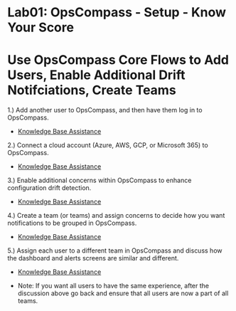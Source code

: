 # Lab01: OpsCompass - Setup - Know Your Score
# Use OpsCompass Core Flows to Add Users, Enable Additional Drift Notifciations, Create Teams 

1.) Add another user to OpsCompass, and then have them log in to OpsCompass.

  - [Knowledge Base Assistance](https://kb.opscompass.com/knowledge/invite-user) 
  

2.) Connect a cloud account (Azure, AWS, GCP, or Microsoft 365) to OpsCompass. 

- [Knowledge Base Assistance]()


3.) Enable additional concerns within OpsCompass to enhance configuration drift detection. 

- [Knowledge Base Assistance]()


4.) Create a team (or teams) and assign concerns to decide how you want notifications to be grouped in OpsCompass. 

- [Knowledge Base Assistance]()


5.) Assign each user to a different team in OpsCompass and discuss how the dashboard and alerts screens are similar and different.

  - [Knowledge Base Assistance](https://kb.opscompass.com/knowledge/user-to-team)
  
  - Note: If you want all users to have the same experience, after the discussion above go back and ensure that all users are now a part of all teams. 


